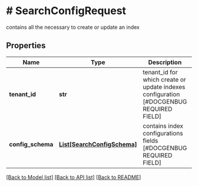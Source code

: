# # SearchConfigRequest
contains all the necessary to create or update an index

## Properties 


Name | Type | Description | Notes
------------ | ------------- | ------------- | -------------
**tenant_id**| **str** | tenant_id for which create or update indexes configuration [#DOCGENBUG REQUIRED FIELD]  | [optional]
**config_schema**| [**List[SearchConfigSchema]**](SearchConfigSchema.md) | contains index configurations fields [#DOCGENBUG REQUIRED FIELD]  | [optional]


[[Back to Model list]](../../README.md#models) [[Back to API list]](../../README.md#endpoints) [[Back to README]](../../README.md)

